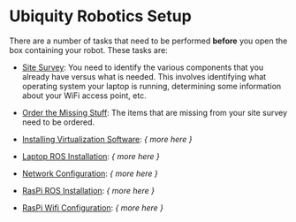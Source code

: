 # Ubiquity Robotics Setup

There are a number of tasks that need to be performed **before** you open
the box containing your robot.  These tasks are:

* [Site Survey](site_survery/site_survey.md):
  You need to identify the various components that you already have versus
  what is needed.  This involves identifying what operating system your
  laptop is running, determining some information about your WiFi access
  point, etc.

* [Order the Missing Stuff](order_stuff/order_stuff.md):
  The items that are missing from your site survey need to be ordered.

* [Installing Virtualization Software](install_virtualization/install_virtualization.md):
  *{ more here }*

* [Laptop ROS Installation](installing_ros/laptop_ros_install.md):
  *{ more here }*

* [Network Configuration](network_configuration/network_configuration.md):
  *{ more here }*

* [RasPi ROS Installation](raspi_ros_install/raspi_ros_install.md):
  *{ more here }*

* [RasPi Wifi Configuration](raspi_wifi_config/raspi_wifi_config.mk):
  *{ more here }*

